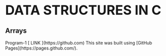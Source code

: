 **<H1>DATA STRUCTURES IN C</H1>**
---------------------------------
<h2>Arrays</h2>
Program-1 [ LINK ](https://github.com)
This site was built using [GitHub Pages](https://pages.github.com/).


 


